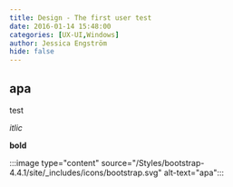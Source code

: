 ```yaml
---
title: Design - The first user test
date: 2016-01-14 15:48:00
categories: [UX-UI,Windows]
author: Jessica Engström
hide: false
---
```


## apa

test

*itlic*

**bold**

:::image type="content" source="/Styles/bootstrap-4.4.1/site/_includes/icons/bootstrap.svg" alt-text="apa":::